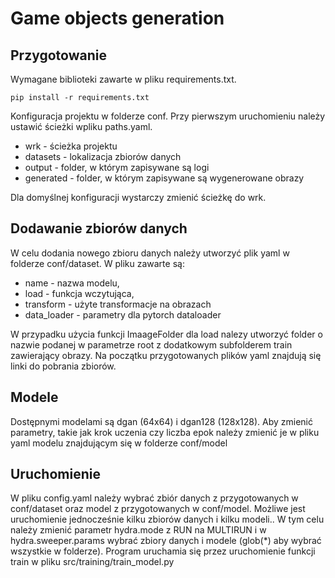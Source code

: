 # Game objects generation

## Przygotowanie

Wymagane biblioteki zawarte w pliku requirements.txt.

```
pip install -r requirements.txt
```

Konfiguracja projektu w folderze conf.
Przy pierwszym uruchomieniu należy ustawić ścieżki wpliku paths.yaml.


- wrk - ścieżka projektu
- datasets - lokalizacja zbiorów danych
- output - folder, w którym zapisywane są logi
- generated - folder, w którym zapisywane są wygenerowane obrazy

Dla domyślnej konfiguracji wystarczy zmienić ścieżkę do wrk.

## Dodawanie zbiorów danych
W celu dodania nowego zbioru danych należy utworzyć plik yaml w folderze conf/dataset.
W pliku zawarte są:
- name - nazwa modelu,
- load - funkcja wczytująca,
- transform - użyte transformacje na obrazach
- data_loader - parametry dla pytorch dataloader

W przypadku użycia funkcji ImaageFolder dla load nalezy utworzyć folder o nazwie podanej w parametrze root z dodatkowym subfolderem train zawierający obrazy.
Na początku przygotowanych plików yaml znajdują się linki do pobrania zbiorów.
## Modele
Dostępnymi modelami są dgan (64x64) i dgan128 (128x128).
Aby zmienić parametry, takie jak krok uczenia czy liczba epok należy zmienić je w pliku yaml modelu znajdującym się w folderze conf/model

## Uruchomienie

W pliku config.yaml należy wybrać zbiór danych z przygotowanych w conf/dataset oraz model z przygotowanych w conf/model.
Możliwe jest uruchomienie jednocześnie kilku zbiorów danych i kilku modeli..
W tym celu należy zmienić parametr hydra.mode z RUN na MULTIRUN i w hydra.sweeper.params wybrać zbiory danych i modele (glob(*) aby wybrać wszystkie w folderze).
Program uruchamia się przez uruchomienie funkcji train w pliku src/training/train_model.py
